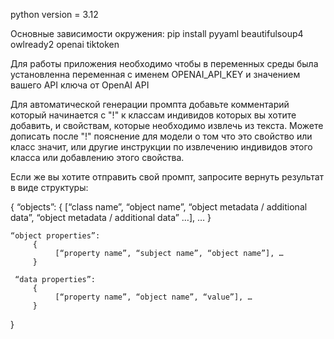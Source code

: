 python version = 3.12

Основные зависимости окружения:
pip install pyyaml beautifulsoup4 owlready2 openai tiktoken

Для работы приложения необходимо чтобы в переменных среды была установленна переменная с именем OPENAI_API_KEY и значением вашего API ключа от OpenAI API

Для автоматической генерации промпта добавьте комментарий который начинается с "!" к классам индивидов которых вы хотите добавить, и свойствам, которые необходимо извлечь из текста. 
Можете дописать после "!" пояснение для модели о том что это свойство или класс значит, или другие инструкции по извлечению индивидов этого класса или добавлению этого свойства.

Если же вы хотите отправить свой промпт, запросите вернуть результат в виде структуры:

{ 
    “objects”: 
         {
              [“class name”, “object name”, “object metadata / additional data”, “object metadata / additional data” …], …
         }
                                                       
    “object properties”: 
         {
              [“property name”, “subject name”, “object name”], …      
         }

     “data properties”: 
         {
              [“property name”, “object name”, “value”], …      
         }
}

